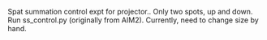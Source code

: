 Spat summation control expt for projector.. Only two spots, up and down.
Run ss_control.py (originally from AIM2). Currently, need to change size by hand.
